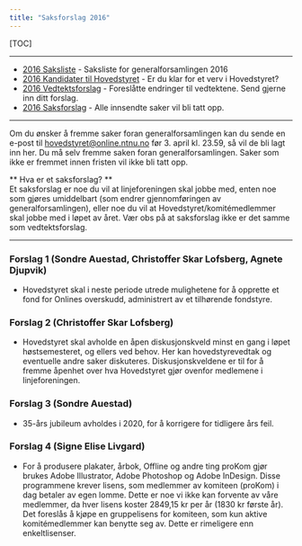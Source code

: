 ```yaml
---
title: "Saksforslag 2016"
---
```


[TOC]

---
* [2016 Saksliste](/wiki/online/generalforsamlingen/2016/saksliste) - Saksliste for generalforsamlingen 2016
* [2016 Kandidater til Hovedstyret](/wiki/online/generalforsamlingen/2016/valg) - Er du klar for et verv i Hovedstyret?
* [2016 Vedtektsforslag](/wiki/online/generalforsamlingen/2016/vedtekstforslag) - Foreslåtte endringer til vedtektene. Send gjerne inn ditt forslag.
* [2016 Saksforslag](/wiki/online/generalforsamlingen/2016/saksforslag) - Alle innsendte saker vil bli tatt opp.

---

Om du ønsker å fremme saker foran generalforsamlingen kan du sende en e-post til hovedstyret@online.ntnu.no før 3. april kl. 23.59, så vil de bli lagt inn her. Du må selv fremme saken foran generalforsamlingen. Saker som ikke er fremmet innen fristen vil ikke bli tatt opp. 

** Hva er et saksforslag? **  
Et saksforslag er noe du vil at linjeforeningen skal jobbe med, enten noe som gjøres umiddelbart (som endrer gjennomføringen av generalforsamlingen), eller noe du vil at Hovedstyret/komitémedlemmer skal jobbe med i løpet av året. Vær obs på at saksforslag ikke er det samme som vedtektsforslag.

---

### Forslag 1 (Sondre Auestad, Christoffer Skar Lofsberg, Agnete Djupvik)

* Hovedstyret skal i neste periode utrede mulighetene for å opprette et fond for Onlines overskudd, administrert av et tilhørende fondstyre.

### Forslag 2 (Christoffer Skar Lofsberg)

* Hovedstyret skal avholde en åpen diskusjonskveld minst en gang i løpet høstsemesteret, og ellers ved behov. Her kan hovedstyrevedtak og eventuelle andre saker diskuteres. Diskusjonskveldene er til for å fremme åpenhet over hva Hovedstyret gjør ovenfor medlemene i linjeforeningen.

### Forslag 3 (Sondre Auestad)

* 35-års jubileum avholdes i 2020, for å korrigere for tidligere års feil.

### Forslag 4 (Signe Elise Livgard)

* For å produsere plakater, årbok, Offline og andre ting proKom gjør brukes Adobe Illustrator, Adobe Photoshop og Adobe InDesign. Disse programmene krever lisens, som medlemmer av komiteen (proKom) i dag betaler av egen lomme. Dette er noe vi ikke kan forvente av våre medlemmer, da hver lisens koster 2849,15 kr per år (1830 kr første år). Det foreslås å kjøpe en gruppelisens for komiteen, som kun aktive komitémedlemmer kan benytte seg av. Dette er rimeligere enn enkeltlisenser.